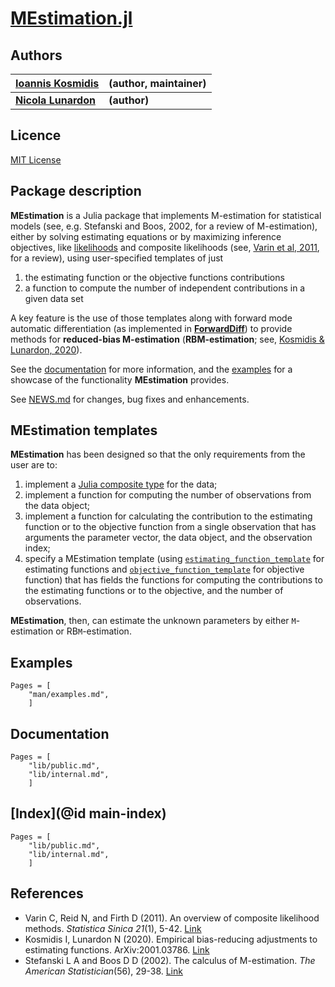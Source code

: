 # [MEstimation.jl](https://github.com/ikosmidis/MEstimation.jl)

## Authors

| [**Ioannis Kosmidis**](http://www.ikosmidis.com) | **(author, maintainer)** |
--- | ---
| [**Nicola Lunardon**](https://www.unimib.it/nicola-lunardon) | **(author)** |

## Licence

[MIT License](https://github.com/ikosmidis/MEstimation.jl/blob/master/LICENSE.md)

## Package description

**MEstimation** is a Julia package that implements M-estimation for
statistical models (see, e.g. Stefanski and Boos, 2002, for a review
of M-estimation), either by solving estimating equations or by
maximizing inference objectives, like
[likelihoods](https://en.wikipedia.org/wiki/Likelihood_function) and
composite likelihoods (see, [Varin et al,
2011](http://www3.stat.sinica.edu.tw/statistica/oldpdf/A21n11.pdf),
for a review), using user-specified templates of just
1. the estimating function or the objective functions contributions
2. a function to compute the number of independent contributions in a given data set

A key feature is the use of those templates along with forward mode
automatic differentiation (as implemented in
[**ForwardDiff**](https://github.com/JuliaDiff/ForwardDiff.jl)) to
provide methods for **reduced-bias M-estimation** (**RBM-estimation**;
see, [Kosmidis & Lunardon, 2020](http://arxiv.org/abs/2001.03786)).

See the [documentation](https://ikosmidis.github.io/MEstimation.jl/dev/)
for more information, and the
[examples](https://ikosmidis.github.io/MEstimation.jl/dev/man/examples/)
for a showcase of the functionality **MEstimation** provides.

See
[NEWS.md](https://github.com/ikosmidis/MEstimation.jl/blob/master/NEWS.md)
for changes, bug fixes and enhancements.

## **MEstimation** templates

**MEstimation** has been designed so that the only requirements from the user are to:
1. implement a [Julia composite type](https://docs.julialang.org/en/v1/manual/types/index.html) for
   the data;
2. implement a function for computing the number of observations from
   the data object;
3. implement a function for calculating the contribution to the
   estimating function or to the objective function from a single
   observation that has arguments the parameter vector, the data
   object, and the observation index;
4. specify a MEstimation template (using
   [`estimating_function_template`](@ref) for estimating functions and
   [`objective_function_template`](@ref) for objective function) that
   has fields the functions for computing the contributions to the
   estimating functions or to the objective, and the number of
   observations.

**MEstimation**, then, can estimate the unknown parameters by either
``M``-estimation or RB``M``-estimation.

## Examples

```@contents
Pages = [
    "man/examples.md",
    ]
```

## Documentation

```@contents
Pages = [
    "lib/public.md",
    "lib/internal.md",
    ]
```

## [Index](@id main-index)

```@index
Pages = [
    "lib/public.md",
    "lib/internal.md",
    ]
```

## References

+ Varin C, Reid N, and Firth D (2011). An overview of composite likelihood methods. *Statistica Sinica 21*(1), 5-42. [Link](http://www3.stat.sinica.edu.tw/statistica/oldpdf/A21n11.pdf)
+ Kosmidis I, Lunardon N (2020). Empirical bias-reducing adjustments to estimating functions. ArXiv:2001.03786. [Link](http://arxiv.org/abs/2001.03786)
+ Stefanski L A and Boos D D (2002). The calculus of M-estimation. *The American Statistician*(56), 29-38. [Link](https://www.jstor.org/stable/3087324)
